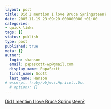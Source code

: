 ```yaml
---
layout: post
title: Did I mention I love Bruce Springsteen?
date: 2005-11-19 23:09:20.000000000 +01:00
categories:
- quick links
tags: []
status: publish
type: post
published: true
meta: {}
author:
  login: shanson
  email: papascott-wp@gmail.com
  display_name: PapaScott
  first_name: Scott
  last_name: Hanson
# excerpt: !ruby/object:Hpricot::Doc
  # options: {}
---
```

<p><a href="http://theglenblog.blogspot.com/2005/11/one-last-chance-to-make-it-real-bruce.html">Did I mention I love Bruce Springsteen?</a></p>
